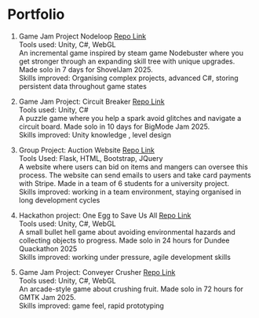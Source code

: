 # Portfolio

 1. Game Jam Project Nodeloop
   [Repo Link](https://github.com/JacobOnion/Nodeloop)  
   Tools used: Unity, C#, WebGL  
   An incremental game inspired by steam game Nodebuster where you get stronger through an expanding skill tree with unique upgrades. Made solo in 7 days for ShovelJam 2025.  
   Skills improved: Organising complex projects, advanced C#, storing persistent data throughout game states  
   
2. Game Jam Project: Circuit Breaker
  [Repo Link](https://github.com/JacobOnion/BigMode-Jam-2025)  
  Tools used: Unity, C#  
  A puzzle game where you help a spark avoid glitches and navigate a circuit board. Made solo in 10 days for BigMode Jam 2025.  
  Skills improved: Unity knowledge , level design

3. Group Project: Auction Website
  [Repo Link](https://github.com/JacobOnion/Auction-Website)  
  Tools Used: Flask, HTML, Bootstrap, JQuery  
   A website where users can bid on items and mangers can oversee this process. The website can send emails to users and take card payments with Stripe. Made in a team of 
   6 students for a university project.  
   Skills improved: working in a team environment, staying organised in long development cycles
   
4. Hackathon project: One Egg to Save Us All
   [Repo Link](https://github.com/JacobOnion/One-Egg-to-save-us-all)  
   Tools used: Unity, C#, WebGL  
   A small bullet hell game about avoiding environmental hazards and collecting objects to progress. Made solo in 24 hours for Dundee Quackathon 2025  
   Skills improved: working under pressure, agile development skills
   
5. Game Jam Project: Conveyer Crusher
   [Repo Link](https://github.com/JacobOnion/Conveyer-Crusher)  
   Tools used: Unity, C#, WebGL  
   An arcade-style game about crushing fruit. Made solo in 72 hours for GMTK Jam 2025.  
   Skills improved: game feel, rapid prototyping
   
